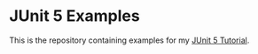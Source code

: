 # JUnit 5 Examples

This is the repository containing examples for my [JUnit 5 Tutorial](http://www.codingrevolution.com/junit-5-tutorial/).
